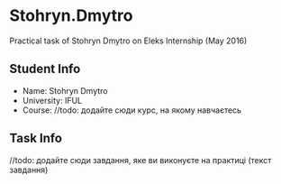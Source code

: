 # Stohryn.Dmytro
Practical task of Stohryn Dmytro on Eleks Internship (May 2016)

## Student Info
  
 * Name: Stohryn Dmytro
 * University: IFUL
 * Course: //todo: додайте сюди курс, на якому навчаєтесь
  
## Task Info
  
 //todo: додайте сюди завдання, яке ви виконуєте на практиці (текст завдання)

